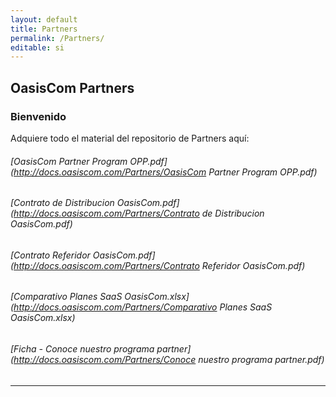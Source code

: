 ```yaml
---
layout: default
title: Partners
permalink: /Partners/
editable: si
---
```


## OasisCom Partners
### Bienvenido

Adquiere todo el material del repositorio de Partners aquí:

###### [OasisCom Partner Program OPP.pdf](http://docs.oasiscom.com/Partners/OasisCom Partner Program OPP.pdf)
###### [Contrato de Distribucion OasisCom.pdf](http://docs.oasiscom.com/Partners/Contrato de Distribucion OasisCom.pdf)
###### [Contrato Referidor OasisCom.pdf](http://docs.oasiscom.com/Partners/Contrato Referidor OasisCom.pdf)
###### [Comparativo Planes SaaS OasisCom.xlsx](http://docs.oasiscom.com/Partners/Comparativo Planes SaaS OasisCom.xlsx)

###### [Ficha - Conoce nuestro programa partner](http://docs.oasiscom.com/Partners/Conoce nuestro programa partner.pdf)

---------------------------------------------------------------



